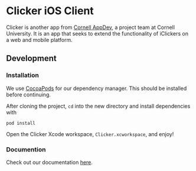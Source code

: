 # Clicker iOS Client 

Clicker is another app from [Cornell AppDev](http://cornellappdev.com), a project team at Cornell University. It is an app that seeks to extend the functionality of iClickers on a web and mobile platform.

## Development
### Installation
We use [CocoaPods](http://cocoapods.org) for our dependency manager. This should be installed before continuing.

After cloning the project, `cd` into the new directory and install dependencies with
```
pod install
```
Open the Clicker Xcode workspace, `Clicker.xcworkspace`, and enjoy!

### Documention 
Check out our documentation [here](https://github.com/cuappdev/clicker-ios/wiki/Clicker-by-AppDev-Documentation).
